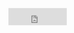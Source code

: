 <iframe src="https://github.com/sponsors/jiripudil/button" title="Sponsor jiripudil" height="35" width="116" style="border: 0;"></iframe>
